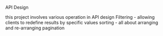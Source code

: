 API Design

this project involves various operation in API design
Filtering - allowing clients to redefine results by specific values
sorting - all about arranging and re-arranging
pagination
